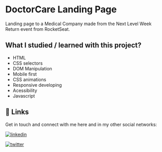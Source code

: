 # DoctorCare Landing Page

Landing page to a Medical Company made from the Next Level Week Return event from RocketSeat.



## What I studied / learned with this project?

- HTML
- CSS selectors
- DOM Manipulation
- Mobile first
- CSS animations
- Responsive developing
- Acessibility
- Javascript


## 🔗 Links

Get in touch and connect with me here and in my other social networks:

[![linkedin](https://img.shields.io/badge/linkedin-0A66C2?style=for-the-badge&logo=linkedin&logoColor=white)](www.linkedin.com/in/renanr0cha)

[![twitter](https://img.shields.io/badge/twitter-1DA1F2?style=for-the-badge&logo=twitter&logoColor=white)](https://twitter.com/renanr0chadev)
